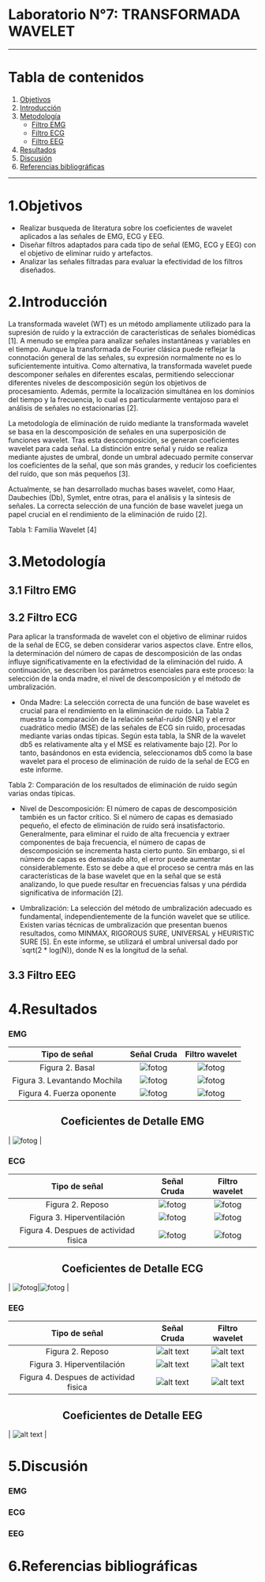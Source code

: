 # **Laboratorio N°7: TRANSFORMADA WAVELET**

***

# **Tabla de contenidos**
1. [Objetivos](#id1)
2. [Introducción](#id3)
3. [Metodología](#id4)
   - [Filtro EMG](#id4.1)
   - [Filtro ECG](id4.2)
   - [Filtro EEG](#id4.3)
4. [Resultados](#id5)
5. [Discusión](#id6)
6. [Referencias bibliográficas](#id7) 

***

# 1.Objetivos<a name="id1"></a>
   - Realizar busqueda de literatura sobre los coeficientes de wavelet aplicados a las señales de EMG, ECG y EEG.
   - Diseñar filtros adaptados para cada tipo de señal (EMG, ECG y EEG) con el objetivo de eliminar ruido y artefactos.
   - Analizar las señales filtradas para evaluar la efectividad de los filtros diseñados.
      
# 2.Introducción<a name="id3"></a>

La transformada wavelet (WT) es un método ampliamente utilizado para la supresión de ruido y la extracción de características de señales biomédicas [1]. A menudo se emplea para analizar señales instantáneas y variables en el tiempo. Aunque la transformada de Fourier clásica puede reflejar la connotación general de las señales, su expresión normalmente no es lo suficientemente intuitiva. Como alternativa, la transformada wavelet puede descomponer señales en diferentes escalas, permitiendo seleccionar diferentes niveles de descomposición según los objetivos de procesamiento. Además, permite la localización simultánea en los dominios del tiempo y la frecuencia, lo cual es particularmente ventajoso para el análisis de señales no estacionarias [2].

La metodología de eliminación de ruido mediante la transformada wavelet se basa en la descomposición de señales en una superposición de funciones wavelet. Tras esta descomposición, se generan coeficientes wavelet para cada señal. La distinción entre señal y ruido se realiza mediante ajustes de umbral, donde un umbral adecuado permite conservar los coeficientes de la señal, que son más grandes, y reducir los coeficientes del ruido, que son más pequeños [3].

Actualmente, se han desarrollado muchas bases wavelet, como Haar, Daubechies (Db), Symlet, entre otras, para el análisis y la síntesis de señales. La correcta selección de una función de base wavelet juega un papel crucial en el rendimiento de la eliminación de ruido [2].

Tabla 1: Familia Wavelet [4]


# 3.Metodología<a name="id4"></a>
## 3.1 Filtro EMG<a name="id4.1"></a>
## 3.2 Filtro ECG<a name="id4.2"></a>

Para aplicar la transformada de wavelet con el objetivo de eliminar ruidos de la señal de ECG, se deben considerar varios aspectos clave. Entre ellos, la determinación del número de capas de descomposición de las ondas influye significativamente en la efectividad de la eliminación del ruido. A continuación, se describen los parámetros esenciales para este proceso: la selección de la onda madre, el nivel de descomposición y el método de umbralización.

- Onda Madre: La selección correcta de una función de base wavelet es crucial para el rendimiento en la eliminación de ruido. La Tabla 2 muestra la comparación de la relación señal-ruido (SNR) y el error cuadrático medio (MSE) de las señales de ECG sin ruido, procesadas mediante varias ondas típicas. Según esta tabla, la SNR de la wavelet db5 es relativamente alta y el MSE es relativamente bajo [2]. Por lo tanto, basándonos en esta evidencia, seleccionamos db5 como la base wavelet para el proceso de eliminación de ruido de la señal de ECG en este informe.

Tabla 2: Comparación de los resultados de eliminación de ruido según varias ondas típicas.
- Nivel de Descomposición: El número de capas de descomposición también es un factor crítico. Si el número de capas es demasiado pequeño, el efecto de eliminación de ruido será insatisfactorio. Generalmente, para eliminar el ruido de alta frecuencia y extraer componentes de baja frecuencia, el número de capas de descomposición se incrementa hasta cierto punto. Sin embargo, si el número de capas es demasiado alto, el error puede aumentar considerablemente. Esto se debe a que el proceso se centra más en las características de la base wavelet que en la señal que se está analizando, lo que puede resultar en frecuencias falsas y una pérdida significativa de información [2].

- Umbralización: La selección del método de umbralización adecuado es fundamental, independientemente de la función wavelet que se utilice. Existen varias técnicas de umbralización que presentan buenos resultados, como MINMAX, RIGOROUS SURE, UNIVERSAL y HEURISTIC SURE [5]. En este informe, se utilizará el umbral universal dado por `sqrt(2 * log(N)), donde N es la longitud de la señal.

## 3.3 Filtro EEG<a name="id4.3"></a>
# 4.Resultados<a name="id5"></a> 
### EMG
| Tipo de señal | Señal Cruda | Filtro wavelet | 
|:--------------:|:--------------:|:--------------:|
| Figura 2. Basal |  <img src="https://github.com/GloriaAtencio/ISBIO_2024_G1/blob/f22c57572b6955f1543d1c9f5b41f9a6f89caac0/ISB/Laboratorios/Im%C3%A1genes/WAVELET/EMGWAVELETB1.png" alt="fotog" /> | <img src="https://github.com/GloriaAtencio/ISBIO_2024_G1/blob/f22c57572b6955f1543d1c9f5b41f9a6f89caac0/ISB/Laboratorios/Im%C3%A1genes/WAVELET/EMGWAVELETB2.png" alt="fotog" /> |
| Figura 3. Levantando Mochila |  <img src="https://github.com/GloriaAtencio/ISBIO_2024_G1/blob/f22c57572b6955f1543d1c9f5b41f9a6f89caac0/ISB/Laboratorios/Im%C3%A1genes/IIR/ECG/se%C3%B1ales_originales_ecg.png" alt="fotog" /> |  <img src="https://github.com/GloriaAtencio/ISBIO_2024_G1/blob/f22c57572b6955f1543d1c9f5b41f9a6f89caac0/ISB/Laboratorios/Im%C3%A1genes/IIR/ECG/se%C3%B1ales_originales_ecg.png" alt="fotog" /> | 
| Figura 4. Fuerza oponente |  <img src="https://github.com/GloriaAtencio/ISBIO_2024_G1/blob/f22c57572b6955f1543d1c9f5b41f9a6f89caac0/ISB/Laboratorios/Im%C3%A1genes/IIR/ECG/se%C3%B1ales_originales_ecg.png" alt="fotog" /> | <img src="https://github.com/GloriaAtencio/ISBIO_2024_G1/blob/f22c57572b6955f1543d1c9f5b41f9a6f89caac0/ISB/Laboratorios/Im%C3%A1genes/IIR/ECG/se%C3%B1ales_originales_ecg.png" alt="fotog" /> | 

<div align="center">
<h2> Coeficientes de Detalle EMG </h2>
</div>

|  <img src="https://github.com/GloriaAtencio/ISBIO_2024_G1/blob/f22c57572b6955f1543d1c9f5b41f9a6f89caac0/ISB/Laboratorios/Im%C3%A1genes/IIR/ECG/se%C3%B1ales_originales_ecg.png" alt="fotog" /> |
### ECG
| Tipo de señal | Señal Cruda | Filtro wavelet | 
|:--------------:|:--------------:|:--------------:|
| Figura 2. Reposo| <img src="https://github.com/GloriaAtencio/ISBIO_2024_G1/blob/f22c57572b6955f1543d1c9f5b41f9a6f89caac0/ISB/Laboratorios/Im%C3%A1genes/IIR/ECG/se%C3%B1ales_originales_ecg.png" alt="fotog" /> | <img src="https://github.com/GloriaAtencio/ISBIO_2024_G1/blob/f22c57572b6955f1543d1c9f5b41f9a6f89caac0/ISB/Laboratorios/Im%C3%A1genes/IIR/ECG/se%C3%B1ales_originales_ecg_same_Axis.png" alt="fotog" /> | 
| Figura 3. Hiperventilación | <img src="https://github.com/GloriaAtencio/ISBIO_2024_G1/blob/f22c57572b6955f1543d1c9f5b41f9a6f89caac0/ISB/Laboratorios/Im%C3%A1genes/IIR/ECG/se%C3%B1ales_originales_ecg.png" alt="fotog" /> | <img src="https://github.com/GloriaAtencio/ISBIO_2024_G1/blob/f22c57572b6955f1543d1c9f5b41f9a6f89caac0/ISB/Laboratorios/Im%C3%A1genes/IIR/ECG/se%C3%B1ales_originales_ecg_same_Axis.png" alt="fotog" /> |
| Figura 4. Despues de actividad fisica | <img src="https://github.com/GloriaAtencio/ISBIO_2024_G1/blob/f22c57572b6955f1543d1c9f5b41f9a6f89caac0/ISB/Laboratorios/Im%C3%A1genes/IIR/ECG/se%C3%B1ales_originales_ecg.png" alt="fotog" /> | <img src="https://github.com/GloriaAtencio/ISBIO_2024_G1/blob/f22c57572b6955f1543d1c9f5b41f9a6f89caac0/ISB/Laboratorios/Im%C3%A1genes/IIR/ECG/se%C3%B1ales_originales_ecg_same_Axis.png" alt="fotog" /> |

<div align="center">
<h2> Coeficientes de Detalle ECG </h2>
</div>

|  <img src="https://github.com/GloriaAtencio/ISBIO_2024_G1/blob/f22c57572b6955f1543d1c9f5b41f9a6f89caac0/ISB/Laboratorios/Im%C3%A1genes/IIR/ECG/se%C3%B1ales_originales_ecg.png" alt="fotog" />|<img src="https://github.com/GloriaAtencio/ISBIO_2024_G1/blob/f22c57572b6955f1543d1c9f5b41f9a6f89caac0/ISB/Laboratorios/Im%C3%A1genes/IIR/ECG/se%C3%B1ales_originales_ecg_same_Axis.png" alt="fotog" /> | 
### EEG
| Tipo de señal | Señal Cruda | Filtro wavelet | 
|:--------------:|:--------------:|:--------------:|
| Figura 2. Reposo | ![alt text](imagexx.png)|![alt text](imageXX.png)|
| Figura 3. Hiperventilación | ![alt text](imagexx.png)| ![alt text](imageXX.png)| 
| Figura 4. Despues de actividad fisica | ![alt text](image-xx.png)| ![alt text](imageXX.png)| 

<div align="center">
<h2> Coeficientes de Detalle EEG </h2>
</div>

|  ![alt text](imageXX.png) |
# 5.Discusión<a name="id6"></a>
### EMG
### ECG
### EEG
# 6.Referencias bibliográficas<a name="id7"></a>

